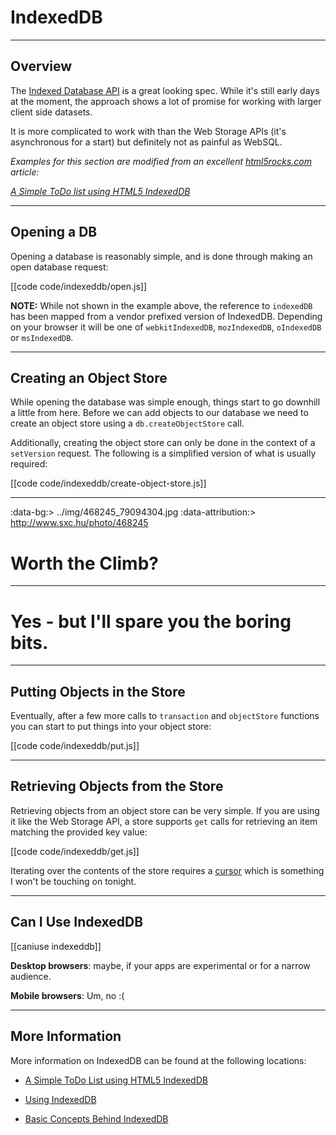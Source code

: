 # IndexedDB

---

## Overview

The [Indexed Database API](http://www.w3.org/TR/IndexedDB/) is a great looking spec.  While it's still early days at the moment, the approach shows a lot of promise for working with larger client side datasets.

It is more complicated to work with than the Web Storage APIs (it's asynchronous for a start) but definitely not as painful as WebSQL.

_Examples for this section are modified from an excellent [html5rocks.com](http://www.html5rocks.com/) article:_

_[A Simple ToDo list using HTML5 IndexedDB](http://www.html5rocks.com/en/tutorials/indexeddb/todo/)_

---

## Opening a DB

Opening a database is reasonably simple, and is done through making an open database request:

[[code code/indexeddb/open.js]]

__NOTE:__ While not shown in the example above, the reference to `indexedDB` has been mapped from a vendor prefixed version of IndexedDB.  Depending on your browser it will be one of `webkitIndexedDB`, `mozIndexedDB`, `oIndexedDB` or `msIndexedDB`.

---

## Creating an Object Store

While opening the database was simple enough, things start to go downhill a little from here.  Before we can add objects to our database we need to create an object store using a `db.createObjectStore` call.

Additionally, creating the object store can only be done in the context of a `setVersion` request.  The following is a simplified version of what is usually required:

[[code code/indexeddb/create-object-store.js]]

---
:data-bg:> ../img/468245_79094304.jpg
:data-attribution:> http://www.sxc.hu/photo/468245

# Worth the Climb?

---

# Yes - but I'll spare you the boring bits.

---

## Putting Objects in the Store

Eventually, after a few more calls to `transaction` and `objectStore` functions you can start to put things into your object store:

[[code code/indexeddb/put.js]]

---

## Retrieving Objects from the Store

Retrieving objects from an object store can be very simple.  If you are using it like the Web Storage API, a store supports `get` calls for retrieving an item matching the provided key value:

[[code code/indexeddb/get.js]]

Iterating over the contents of the store requires a [cursor](http://www.w3.org/TR/IndexedDB/#cursor-concept) which is something I won't be touching on tonight. 


---

## Can I Use IndexedDB

[[caniuse indexeddb]]

__Desktop browsers__: maybe, if your apps are experimental or for a narrow audience.

__Mobile browsers__:  Um, no :(

---

## More Information

More information on IndexedDB can be found at the following locations:

- [A Simple ToDo List using HTML5 IndexedDB](http://www.html5rocks.com/en/tutorials/indexeddb/todo/)

- [Using IndexedDB](https://developer.mozilla.org/en/IndexedDB/Using_IndexedDB)

- [Basic Concepts Behind IndexedDB](https://developer.mozilla.org/en/IndexedDB/Basic_Concepts_Behind_IndexedDB)